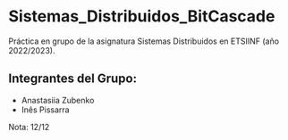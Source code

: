 # Sistemas_Distribuidos_BitCascade

Práctica en grupo de la asignatura Sistemas Distribuidos en ETSIINF (año 2022/2023).

## Integrantes del Grupo:
- Anastasiia Zubenko
- Inês Pissarra

Nota: 12/12
